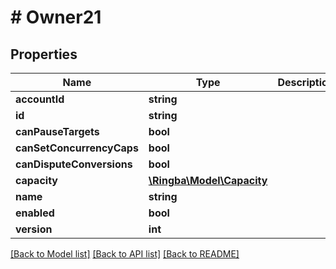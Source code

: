 # # Owner21

## Properties

Name | Type | Description | Notes
------------ | ------------- | ------------- | -------------
**accountId** | **string** |  |
**id** | **string** |  |
**canPauseTargets** | **bool** |  |
**canSetConcurrencyCaps** | **bool** |  |
**canDisputeConversions** | **bool** |  |
**capacity** | [**\Ringba\Model\Capacity**](Capacity.md) |  |
**name** | **string** |  |
**enabled** | **bool** |  |
**version** | **int** |  |

[[Back to Model list]](../../README.md#models) [[Back to API list]](../../README.md#endpoints) [[Back to README]](../../README.md)
